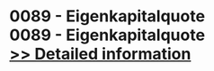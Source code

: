 # 0089 - Eigenkapitalquote<br />0089 - Eigenkapitalquote<br />[>> Detailed information](https://secure.shareit.com/shareit/product.html?productid=300912524&affiliateid=200057808)